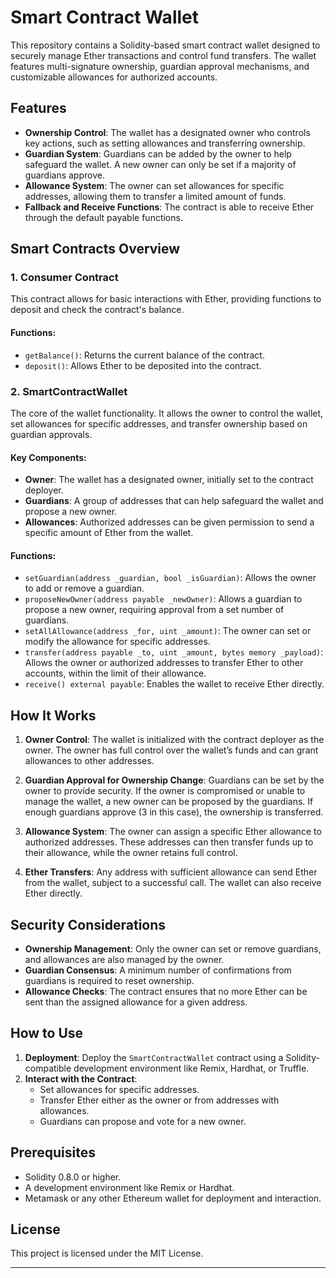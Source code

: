 # Smart Contract Wallet

This repository contains a Solidity-based smart contract wallet designed to securely manage Ether transactions and control fund transfers. The wallet features multi-signature ownership, guardian approval mechanisms, and customizable allowances for authorized accounts.

## Features

- **Ownership Control**: The wallet has a designated owner who controls key actions, such as setting allowances and transferring ownership.
- **Guardian System**: Guardians can be added by the owner to help safeguard the wallet. A new owner can only be set if a majority of guardians approve.
- **Allowance System**: The owner can set allowances for specific addresses, allowing them to transfer a limited amount of funds.
- **Fallback and Receive Functions**: The contract is able to receive Ether through the default payable functions.

## Smart Contracts Overview

### 1. **Consumer Contract**
This contract allows for basic interactions with Ether, providing functions to deposit and check the contract's balance.

#### Functions:
- `getBalance()`: Returns the current balance of the contract.
- `deposit()`: Allows Ether to be deposited into the contract.

### 2. **SmartContractWallet**
The core of the wallet functionality. It allows the owner to control the wallet, set allowances for specific addresses, and transfer ownership based on guardian approvals.

#### Key Components:
- **Owner**: The wallet has a designated owner, initially set to the contract deployer.
- **Guardians**: A group of addresses that can help safeguard the wallet and propose a new owner.
- **Allowances**: Authorized addresses can be given permission to send a specific amount of Ether from the wallet.

#### Functions:
- `setGuardian(address _guardian, bool _isGuardian)`: Allows the owner to add or remove a guardian.
- `proposeNewOwner(address payable _newOwner)`: Allows a guardian to propose a new owner, requiring approval from a set number of guardians.
- `setAllAllowance(address _for, uint _amount)`: The owner can set or modify the allowance for specific addresses.
- `transfer(address payable _to, uint _amount, bytes memory _payload)`: Allows the owner or authorized addresses to transfer Ether to other accounts, within the limit of their allowance.
- `receive() external payable`: Enables the wallet to receive Ether directly.

## How It Works

1. **Owner Control**: The wallet is initialized with the contract deployer as the owner. The owner has full control over the wallet’s funds and can grant allowances to other addresses.
   
2. **Guardian Approval for Ownership Change**: Guardians can be set by the owner to provide security. If the owner is compromised or unable to manage the wallet, a new owner can be proposed by the guardians. If enough guardians approve (3 in this case), the ownership is transferred.

3. **Allowance System**: The owner can assign a specific Ether allowance to authorized addresses. These addresses can then transfer funds up to their allowance, while the owner retains full control.

4. **Ether Transfers**: Any address with sufficient allowance can send Ether from the wallet, subject to a successful call. The wallet can also receive Ether directly.

## Security Considerations

- **Ownership Management**: Only the owner can set or remove guardians, and allowances are also managed by the owner.
- **Guardian Consensus**: A minimum number of confirmations from guardians is required to reset ownership.
- **Allowance Checks**: The contract ensures that no more Ether can be sent than the assigned allowance for a given address.

## How to Use

1. **Deployment**: Deploy the `SmartContractWallet` contract using a Solidity-compatible development environment like Remix, Hardhat, or Truffle.
2. **Interact with the Contract**:
   - Set allowances for specific addresses.
   - Transfer Ether either as the owner or from addresses with allowances.
   - Guardians can propose and vote for a new owner.

## Prerequisites

- Solidity 0.8.0 or higher.
- A development environment like Remix or Hardhat.
- Metamask or any other Ethereum wallet for deployment and interaction.

## License

This project is licensed under the MIT License.

---
